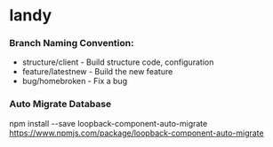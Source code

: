 # landy

### Branch Naming Convention:
- structure/client - Build structure code, configuration
- feature/latestnew - Build the new feature
- bug/homebroken - Fix a bug

### Auto Migrate Database
npm install --save loopback-component-auto-migrate
https://www.npmjs.com/package/loopback-component-auto-migrate